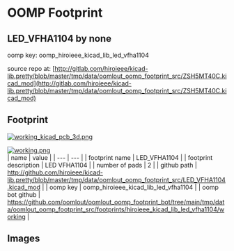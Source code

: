 # OOMP Footprint  
## LED_VFHA1104  by none  
  
oomp key: oomp_hiroieee_kicad_lib_led_vfha1104  
  
source repo at: [http://gitlab.com/hiroieee/kicad-lib.pretty/blob/master/tmp/data/oomlout_oomp_footprint_src/ZSH5MT40C.kicad_mod](http://gitlab.com/hiroieee/kicad-lib.pretty/blob/master/tmp/data/oomlout_oomp_footprint_src/ZSH5MT40C.kicad_mod)  
## Footprint  
  
[![working_kicad_pcb_3d.png](working_kicad_pcb_3d_600.png)](working_kicad_pcb_3d.png)  
  
[![working.png](working_600.png)](working.png)  
| name | value | 
| --- | --- | 
| footprint name | LED_VFHA1104 | 
| footprint description | LED VFHA1104 | 
| number of pads | 2 | 
| github path | http://github.com/hiroieee/kicad-lib.pretty/blob/master/tmp/data/oomlout_oomp_footprint_src/LED_VFHA1104.kicad_mod | 
| oomp key | oomp_hiroieee_kicad_lib_led_vfha1104 | 
| oomp bot github | https://github.com/oomlout/oomlout_oomp_footprint_bot/tree/main/tmp/data/oomlout_oomp_footprint_src/footprints/hiroieee_kicad_lib_led_vfha1104/working | 
## Images  
